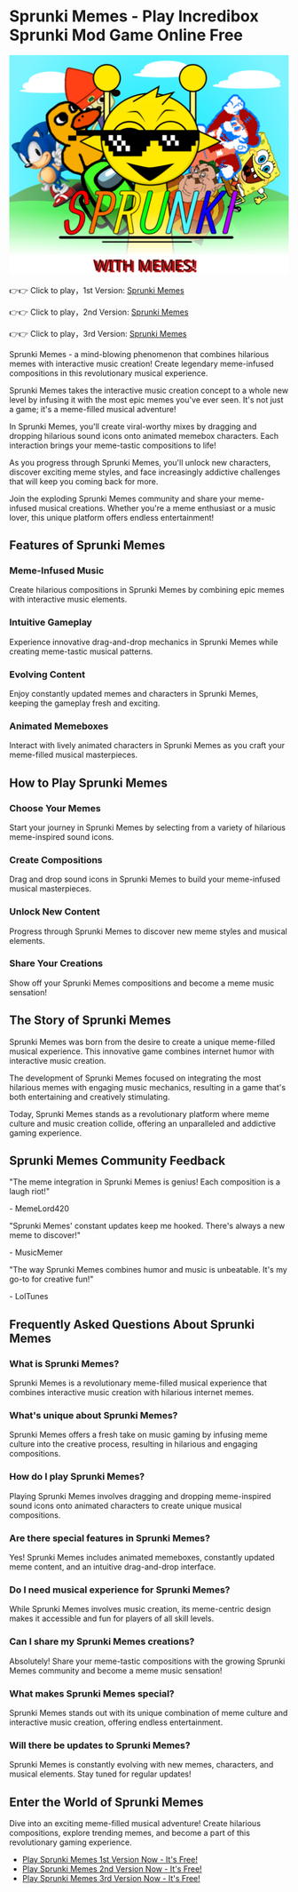 # Sprunki Memes - Play Incredibox Sprunki Mod Game Online Free

![Sprunki Memes](https://raw.githubusercontent.com/sprunkiscrunkly/sprunki-memes/refs/heads/main/sprunki-memes.png "Sprunki Memes")

👉👉 Click to play，1st Version: [Sprunki Memes](https://sprunksters.com/sprunki-memes/ "Sprunki Memes")

👉👉 Click to play，2nd Version: [Sprunki Memes](https://sprunkiscrunkly.com/sprunki-memes/ "Sprunki Memes")

👉👉 Click to play，3rd Version: [Sprunki Memes](https://sprunkipyramixed.com/sprunki-memes/ "Sprunki Memes")

Sprunki Memes - a mind-blowing phenomenon that combines hilarious memes with interactive music creation! Create legendary meme-infused compositions in this revolutionary musical experience.

Sprunki Memes  takes the interactive music creation concept to a whole new level by  infusing it with the most epic memes you've ever seen. It's not just a  game; it's a meme-filled musical adventure!

In Sprunki Memes, you'll create viral-worthy mixes by dragging and dropping hilarious  sound icons onto animated memebox characters. Each interaction brings  your meme-tastic compositions to life!

As you progress  through Sprunki Memes, you'll unlock new characters, discover exciting  meme styles, and face increasingly addictive challenges that will keep  you coming back for more.

Join the  exploding Sprunki Memes community and share your meme-infused musical  creations. Whether you're a meme enthusiast or a music lover, this  unique platform offers endless entertainment!

## Features of Sprunki Memes                

### Meme-Infused Music

Create hilarious compositions in Sprunki Memes by combining epic memes with interactive music elements.

### Intuitive Gameplay

Experience innovative drag-and-drop mechanics in Sprunki Memes while creating meme-tastic musical patterns.

### Evolving Content

Enjoy constantly updated memes and characters in Sprunki Memes, keeping the gameplay fresh and exciting.

### Animated Memeboxes

Interact with lively animated characters in Sprunki Memes as you craft your meme-filled musical masterpieces.

## How to Play Sprunki Memes

### Choose Your Memes

Start your journey in Sprunki Memes by selecting from a variety of hilarious meme-inspired sound icons.

### Create Compositions

Drag and drop sound icons in Sprunki Memes to build your meme-infused musical masterpieces.

### Unlock New Content

Progress through Sprunki Memes to discover new meme styles and musical elements.

### Share Your Creations

Show off your Sprunki Memes compositions and become a meme music sensation!

## The Story of Sprunki Memes

Sprunki Memes was born from the desire to create a unique meme-filled musical experience. This innovative game combines  internet humor with interactive music creation.

The development of Sprunki Memes focused on  integrating the most hilarious memes with engaging music mechanics,  resulting in a game that's both entertaining and creatively stimulating.

Today, Sprunki Memes stands as a revolutionary  platform where meme culture and music creation collide, offering an  unparalleled and addictive gaming experience.

## Sprunki Memes Community Feedback

"The meme integration in Sprunki Memes is genius! Each composition is a laugh riot!"

\- MemeLord420

"Sprunki Memes' constant updates keep me hooked. There's always a new meme to discover!"

\- MusicMemer

"The way Sprunki Memes combines humor and music is unbeatable. It's my go-to for creative fun!"

\- LolTunes

## Frequently Asked Questions About Sprunki Memes

### What is Sprunki Memes?

Sprunki Memes is a  revolutionary meme-filled musical experience that combines interactive  music creation with hilarious internet memes.

### What's unique about Sprunki Memes?

Sprunki Memes offers a  fresh take on music gaming by infusing meme culture into the creative  process, resulting in hilarious and engaging compositions.

### How do I play Sprunki Memes?

Playing Sprunki Memes  involves dragging and dropping meme-inspired sound icons onto animated  characters to create unique musical compositions.

### Are there special features in Sprunki Memes?

Yes! Sprunki Memes includes animated memeboxes, constantly updated meme content, and an intuitive drag-and-drop interface.

### Do I need musical experience for Sprunki Memes?

While Sprunki Memes involves  music creation, its meme-centric design makes it accessible and fun for players of all skill levels.

### Can I share my Sprunki Memes creations?

Absolutely! Share your meme-tastic compositions with the growing Sprunki Memes community and become a meme music sensation!

### What makes Sprunki Memes special?

Sprunki Memes stands  out with its unique combination of meme culture and interactive music  creation, offering endless entertainment.

### Will there be updates to Sprunki Memes?

Sprunki Memes is constantly evolving with new memes, characters, and musical elements. Stay tuned for regular updates!

## Enter the World of Sprunki Memes

Dive into an  exciting meme-filled musical adventure! Create hilarious compositions,  explore trending memes, and become a part of this revolutionary gaming  experience.

- [Play Sprunki Memes 1st Version Now - It's Free!](https://sprunksters.com/sprunki-memes/)
- [Play Sprunki Memes 2nd Version Now - It's Free!](https://sprunkiscrunkly.com/sprunki-memes/)
- [Play Sprunki Memes 3rd Version Now - It's Free!](https://sprunkipyramixed.com/sprunki-memes/)
